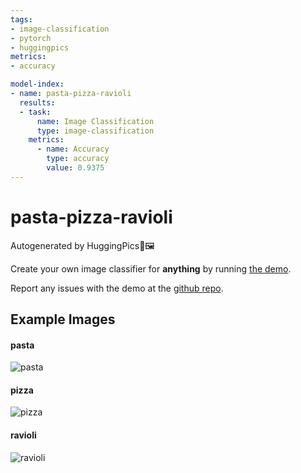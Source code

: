 ```yaml
---
tags:
- image-classification
- pytorch
- huggingpics
metrics:
- accuracy

model-index:
- name: pasta-pizza-ravioli
  results:
  - task:
      name: Image Classification
      type: image-classification
    metrics:
      - name: Accuracy
        type: accuracy
        value: 0.9375
---
```


# pasta-pizza-ravioli


Autogenerated by HuggingPics🤗🖼️

Create your own image classifier for **anything** by running [the demo](https://colab.research.google.com/github/nateraw/huggingpics/blob/main/HuggingPics.ipynb).

Report any issues with the demo at the [github repo](https://github.com/nateraw/huggingpics).


## Example Images


#### pasta

![pasta](images/pasta.jpg)

#### pizza

![pizza](images/pizza.jpg)

#### ravioli

![ravioli](images/ravioli.jpg)